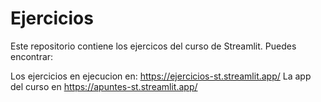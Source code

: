 # Ejercicios

Este repositorio contiene los ejercicos del curso de Streamlit.
Puedes encontrar:  

Los ejercicios en ejecucion en:  https://ejercicios-st.streamlit.app/
La app del curso en https://apuntes-st.streamlit.app/
